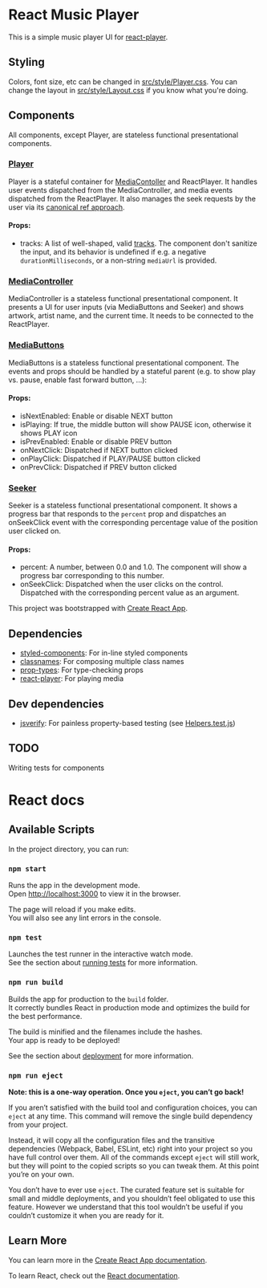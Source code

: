 # React Music Player

This is a simple music player UI for [react-player](https://www.npmjs.com/package/react-player).

## Styling
Colors, font size, etc can be changed in [src/style/Player.css](src/style/Player.css).
You can change the layout in [src/style/Layout.css](src/style/Layout.css) if you know what you're doing.

## Components
All components, except Player, are stateless functional presentational components.

### [Player](src/components/Player.js)
Player is a stateful container for [MediaContoller](src/components/MediaController.js) and ReactPlayer. It handles user events dispatched from the MediaController, and media events dispatched from the ReactPlayer. It also manages the seek requests by the user via its [canonical ref approach](https://www.npmjs.com/package/react-player#instance-methods). 

#### Props:
* tracks: A list of well-shaped, valid [tracks](src/playlist.js). The component don't sanitize the input, and its behavior is undefined if e.g. a negative `durationMilliseconds`, or a non-string `mediaUrl` is provided.

### [MediaController](src/components/MediaController.js)
MediaController is a stateless functional presentational component. It presents a UI for user inputs (via MediaButtons and Seeker) and shows artwork, artist name, and the current time. It needs to be connected to the ReactPlayer. 

### [MediaButtons](src/components/MediaButtons.js)
MediaButtons is a stateless functional presentational component. The events and props should be handled by a stateful parent (e.g. to show play vs. pause, enable fast forward button, ...):

#### Props:
* isNextEnabled: Enable or disable NEXT button
* isPlaying: If true, the middle button will show PAUSE icon, otherwise it shows PLAY icon
* isPrevEnabled: Enable or disable PREV button
* onNextClick: Dispatched if NEXT button clicked
* onPlayClick: Dispatched if PLAY/PAUSE button clicked
* onPrevClick: Dispatched if PREV button clicked

### [Seeker](src/components/Seeker.js)
Seeker is a stateless functional presentational component. It shows a progress bar that responds to the `percent` prop and dispatches an onSeekClick event with the corresponding percentage value of the position user clicked on.

#### Props:
* percent: A number, between 0.0 and 1.0. The component will show a progress bar corresponding to this number.
* onSeekClick: Dispatched when the user clicks on the control. Dispatched with the corresponding percent value as an argument.

This project was bootstrapped with [Create React App](https://github.com/facebook/create-react-app).

## Dependencies
* [styled-components](https://github.com/styled-components/styled-components): For in-line styled components
* [classnames](https://github.com/JedWatson/classnames): For composing multiple class names
* [prop-types](https://www.npmjs.com/package/prop-types): For type-checking props
* [react-player](https://www.npmjs.com/package/react-player): For playing media

## Dev dependencies
* [jsverify](https://github.com/jsverify/jsverify): For painless property-based testing (see [Helpers.test.js](src/Helpers.test.js))

## TODO
Writing tests for components

# React docs
## Available Scripts

In the project directory, you can run:

### `npm start`

Runs the app in the development mode.<br>
Open [http://localhost:3000](http://localhost:3000) to view it in the browser.

The page will reload if you make edits.<br>
You will also see any lint errors in the console.

### `npm test`

Launches the test runner in the interactive watch mode.<br>
See the section about [running tests](https://facebook.github.io/create-react-app/docs/running-tests) for more information.

### `npm run build`

Builds the app for production to the `build` folder.<br>
It correctly bundles React in production mode and optimizes the build for the best performance.

The build is minified and the filenames include the hashes.<br>
Your app is ready to be deployed!

See the section about [deployment](https://facebook.github.io/create-react-app/docs/deployment) for more information.

### `npm run eject`

**Note: this is a one-way operation. Once you `eject`, you can’t go back!**

If you aren’t satisfied with the build tool and configuration choices, you can `eject` at any time. This command will remove the single build dependency from your project.

Instead, it will copy all the configuration files and the transitive dependencies (Webpack, Babel, ESLint, etc) right into your project so you have full control over them. All of the commands except `eject` will still work, but they will point to the copied scripts so you can tweak them. At this point you’re on your own.

You don’t have to ever use `eject`. The curated feature set is suitable for small and middle deployments, and you shouldn’t feel obligated to use this feature. However we understand that this tool wouldn’t be useful if you couldn’t customize it when you are ready for it.

## Learn More

You can learn more in the [Create React App documentation](https://facebook.github.io/create-react-app/docs/getting-started).

To learn React, check out the [React documentation](https://reactjs.org/).
